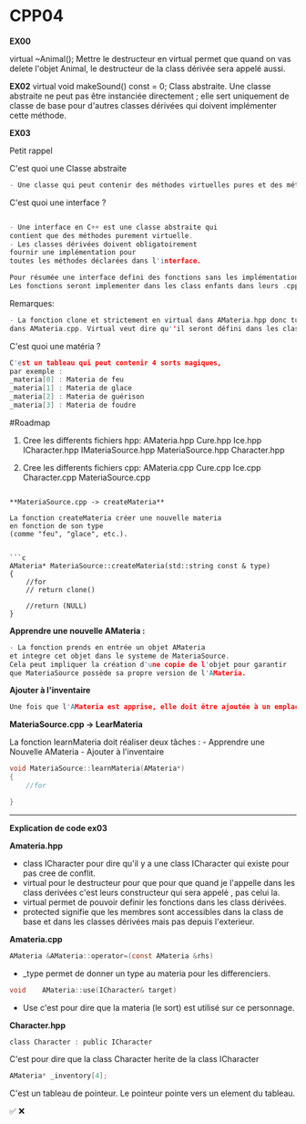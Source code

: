 # CPP04

**EX00**

virtual ~Animal();
Mettre le destructeur en virtual permet que quand on vas delete l'objet Animal, le destructeur de la class dérivée sera appelé aussi.


**EX02**
virtual void makeSound() const = 0;
Class abstraite.
Une classe abstraite ne peut pas être instanciée directement ; elle sert uniquement de classe de base pour d'autres classes dérivées qui doivent implémenter cette méthode.

**EX03**

Petit rappel

C'est quoi une Classe abstraite 

```c
- Une classe qui peut contenir des méthodes virtuelles pures et des méthodes avec implémentation.
```

C'est quoi une interface ? 

```c

- Une interface en C++ est une classe abstraite qui 
contient que des méthodes purement virtuelle.
- Les classes dérivées doivent obligatoirement 
fournir une implémentation pour 
toutes les méthodes déclarées dans l'interface.

Pour résumée une interface defini des fonctions sans les implémentations (pas de .cpp qui implémentes la fonction).
Les fonctions seront implementer dans les class enfants dans leurs .cpp.
```

Remarques:

```c
- La fonction clone et strictement en virtual dans AMateria.hpp donc tu ne dois pas definir les fonctions.
dans AMateria.cpp. Virtual veut dire qu''il seront défini dans les classes dérivées.
```

C'est quoi une matéria ?
```c
C'est un tableau qui peut contenir 4 sorts magiques,
par exemple : 
_materia[0] : Materia de feu
_materia[1] : Materia de glace
_materia[2] : Materia de guérison
_materia[3] : Materia de foudre
```

#Roadmap

1. Cree les differents fichiers hpp:
    AMateria.hpp
    Cure.hpp
    Ice.hpp
    ICharacter.hpp
    IMateriaSource.hpp
    MateriaSource.hpp
    Character.hpp

2. Cree les differents fichiers cpp:
    AMateria.cpp
    Cure.cpp
    Ice.cpp
    Character.cpp
    MateriaSource.cpp

```

**MateriaSource.cpp -> createMateria**

La fonction createMateria créer une nouvelle materia
en fonction de son type 
(comme "feu", "glace", etc.).


```c
AMateria* MateriaSource::createMateria(std::string const & type)
{
	//for
	// return clone()
	
	//return (NULL)	
}
```

**Apprendre une nouvelle AMateria :** 

```c
- La fonction prends en entrée un objet AMateria 
et integre cet objet dans le systeme de MateriaSource.
Cela peut impliquer la création d'une copie de l'objet pour garantir
que MateriaSource possède sa propre version de l'AMateria.
```

**Ajouter à l'inventaire**

```c
Une fois que l'AMateria est apprise, elle doit être ajoutée à un emplacement disponible dans le tableau _materia de MateriaSource.
```

**MateriaSource.cpp -> LearMateria**

La fonction learnMateria doit réaliser deux tâches :
	- Apprendre une Nouvelle AMateria
	- Ajouter à l'inventaire 

```c
void MateriaSource::learnMateria(AMateria*)
{
	//for 

}
```
---------------------------------------------------------------

**Explication de code ex03**

**Amateria.hpp**

- class ICharacter pour dire qu'il y a une class ICharacter qui existe pour pas cree de conflit.
- virtual pour le destructeur pour que pour que quand je l'appelle dans les class derivées
c'est leurs constructeur qui sera appelé , pas celui la.
- virtual permet de pouvoir definir les fonctions dans les class dérivées.
- protected signifie que les membres sont accessibles dans la class de base et dans les classes dérivées mais pas depuis l'exterieur.

**Amateria.cpp**

```c
AMateria &AMateria::operator=(const AMateria &rhs)
```
- _type permet de donner un type au materia pour les differenciers.

```c
void    AMateria::use(ICharacter& target)
```
- Use c'est pour dire que la materia (le sort) est utilisé sur ce personnage.

**Character.hpp**

```c
class Character : public ICharacter 
```
C'est pour dire que la class Character herite de la class ICharacter


```c
AMateria* _inventory[4];
```
C'est un tableau de pointeur. 
Le pointeur pointe vers un element du tableau. 






✅
❌
